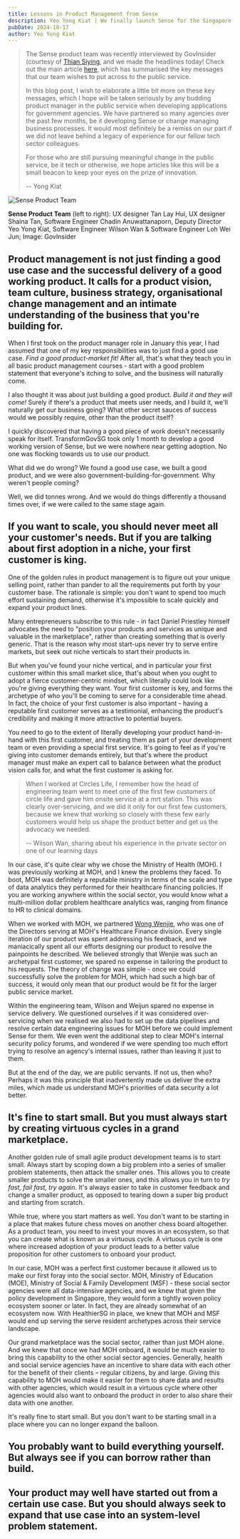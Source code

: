 ```yaml
---
title: Lessons in Product Management from Sense
description: Yeo Yong Kiat | We finally launch Sense for the Singapore public service, starting with the Ministry of Health. Time to consolidate and share our lessons learnt.
pubDate: 2024-10-17
author: Yeo Yong Kiat
---
```


> The Sense product team was recently interviewed by GovInsider (courtesy of [Thian Siying](https://www.linkedin.com/in/siyingthian/), and we made the headlines today! Check out the main article [here](https://govinsider.asia/intl-en/article/govtech-launches-llm-for-data-driven-policymaking-in-singapore-public-sector), which has summarised the key messages that our team wishes to put across to the public service.
>
> In this blog post, I wish to elaborate a little bit more on these key messages, which I hope will be taken seriously by any budding product manager in the public service when developing applications for government agencies. We have partnered so many agencies over the past few months, be it developing Sense or change managing business processes. It would most definitely be a remiss on our part if we did not leave behind a legacy of experience for our fellow tech sector colleagues.
>
> For those who are still pursuing meaningful change in the public service, be it tech or otherwise, we hope articles like this will be a small beacon to keep your eyes on the prize of innovation.
> 
> -- Yong Kiat

![Sense Product Team](https://rogueteacher.me/images/transformgovsg/senseteam-001.jpg)
<figcaption><strong>Sense Product Team</strong> (left to right): UX designer Tan Lay Hui, UX designer Shaina Tan, Software Engineer Chadin Anuwattanaporn, Deputy Director Yeo Yong Kiat, Software Engineer Wilson Wan & Software Engineer Loh Wei Jun; Image: GovInsider</figcaption>

## Product management is not just finding a good use case and the successful delivery of a good working product. It calls for a product vision, team culture, business strategy, organisational change management and an intimate understanding of the business that you're building for.

When I first took on the product manager role in January this year, I had assumed that one of my key responsibilities was to just find a good use case. *Find a good product-market fit!* After all, that's what they teach you in all basic product management courses - start with a good problem statement that everyone's itching to solve, and the business will naturally come. 

I also thought it was about just building a good product. *Build it and they will come!* Surely if there's a product that meets user needs, and I build it, we'll naturally get our business going? What other secret sauces of success would we possibly require, other than the product itself?

I quickly discovered that having a good piece of work doesn't necessarily speak for itself. TransformGovSG took only 1 month to develop a good working version of Sense, but we were nowhere near getting adoption. No one was flocking towards us to 
use our product.

What did we do wrong? We found a good use case, we built a good product, and we were also government-building-for-government. Why weren't people coming?

Well, we did tonnes wrong. And we would do things differently a thousand times over, if we were called to the same stage again.

## If you want to scale, you should never meet all your customer's needs. But if you are talking about first adoption in a niche, your first customer is king.

One of the golden rules in product management is to figure out your unique selling point, rather than pander to all the requirements put forth by your customer base. The rationale is simple: you don't want to spend too much effort sustaining demand, otherwise it's impossible to scale quickly and expand your product lines.

Many entrepreneuers subscribe to this rule - in fact Daniel Priestley himself advocates the need to "position your products and services as unique and valuable in the marketplace", rather than creating something that is overly generic. That is the reason why most start-ups never try to serve entire markets, but seek out niche verticals to start their products in.

But when you've found your niche vertical, and in particular your first customer within this small market slice, that's about when you ought to adopt a fierce customer-centric mindset, which literally could look like you're giving everything they want. Your first customer is key, and forms the archetype of who you'll be coming to serve for a considerable time ahead. In fact, the choice of your first customer is also important - having a reputable first customer serves as a testimonial, enhancing the product's credibility and making it more attractive to potential buyers.

You need to go to the extent of literally developing your product hand-in-hand with this first customer, and treating them as part of your development team or even providing a special first service. It's going to feel as if you're giving into customer demands entirely, but that's where the product manager must make an expert call to balance between what the product vision calls for, and what the first customer is asking for.

> When I worked at Circles Life, I remember how the head of engineering team went to meet one of the first few customers of circle life and gave him onsite service at a mrt station. This was clearly over-servicing, and we did it only for our first few customers, because we knew that working so closely with these few early customers would help us shape the product better and get us the advocacy we needed.
>
> -- Wilson Wan, sharing about his experience in the private sector on one of our learning days

In our case, it's quite clear why we chose the Ministry of Health (MOH). I was previously working at MOH, and I knew the problems they faced. To boot, MOH was definitely a reputable ministry in terms of the scale and type of data analytics they performed for their healthcare financing policies. If you are working anywhere within the social sector, you would know what a multi-million dollar problem healthcare analytics was, ranging from finance to HR to clinical domains.

When we worked with MOH, we partnered [Wong Wenjie](https://www.linkedin.com/in/wongwenjie/), who was one of the Directors serving at MOH's Healthcare Finance division. Every single iteration of our product was spent addressing his feedback, and we maniacically spent all our efforts designing our product to resolve the painpoints he described. We believed strongly that Wenjie was such an archetypal first customer, we spared no expense in tailoring the product to his requests. The theory of change was simple - once we could successfully solve the problem for MOH, which had such a high bar of success, it would only mean that our product would be fit for the larger public service market.

Within the engineering team, Wilson and Weijun spared no expense in service delivery. We questioned ourselves if it was considered over-servicing when we realised we also had to set up the data pipelines and resolve certain data engineering issues for MOH before we could implement Sense for them. We even went the additional step to clear MOH's internal security policy forums, and wondered if we were spending too much effort trying to resolve an agency's internal issues, rather than leaving it just to them.

But at the end of the day, we are public servants. If not us, then who? Perhaps it was this principle that inadvertently made us deliver the extra miles, which made us understand MOH's priorities of data security a lot better.

## It's fine to start small. But you must always start by creating virtuous cycles in a grand marketplace.

Another golden rule of small agile product development teams is to start small. Always start by scoping down a big problem into a series of smaller problem statements, then attack the smaller ones. This allows you to create smaller products to solve the smaller ones, and this allows you in turn to _try fast, fail fast, try again_. It's always easier to take in customer feedback and change a smaller product, as opposed to tearing down a super big product and starting from scratch.

While true, where you start matters as well. You don't want to be starting in a place that makes future chess moves on another chess board altogether. As a product team, you need to invest your moves in an ecosystem, so that you can create what is known as a virtuous cycle. A virtuous cycle is one where increased adoption of your product leads to a better value proposition for other customers to onboard your product.

In our case, MOH was a perfect first customer because it allowed us to make our first foray into the social sector. MOH, Ministry of Education (MOE), Ministry of Social & Family Development (MSF) - these social sector agencies were all data-intensive agencies, and we knew that given the policy development in Singapore, they would form a tightly woven policy ecosystem sooner or later. In fact, they are already somewhat of an ecosystem now. With HealthierSG in place, we knew that MOH and MSF would end up serving the serve resident archetypes across their service landscape. 

Our grand marketplace was the social sector, rather than just MOH alone. And we knew that once we had MOH onboard, it would be much easier to bring this capability to the other social sector agencies. Generally, health and social service agencies have an incentive to share data with each other for the benefit of their clients – regular citizens, by and large. Giving this capability to MOH would make it easier for them to share data and results with other agencies, which would result in a virtuous cycle where other agencies would also want to onboard the product in order to also share their data with one another.

It's really fine to start small. But you don't want to be starting small in a place where you can no longer expand the balloon.

## You probably want to build everything yourself. But always see if you can borrow rather than build.



## Your product may well have started out from a certain use case. But you should always seek to expand that use case into an system-level problem statement.










